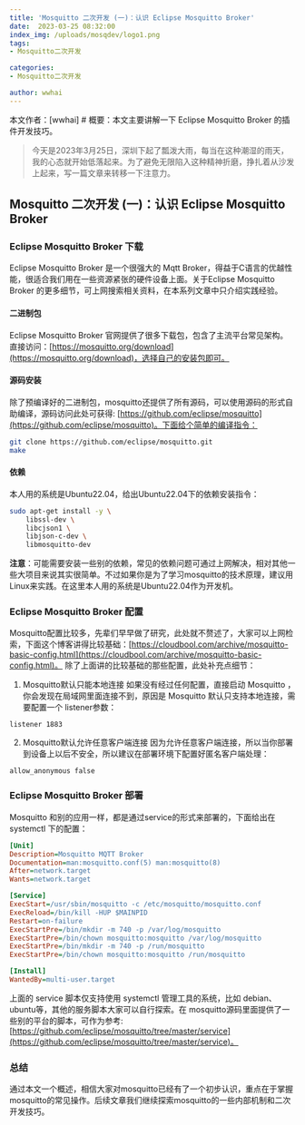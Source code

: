 ```yaml
---
title: 'Mosquitto 二次开发 (一)：认识 Eclipse Mosquitto Broker'
date:  2023-03-25 08:32:00
index_img: /uploads/mosqdev/logo1.png
tags:
- Mosquitto二次开发

categories:
- Mosquitto二次开发

author: wwhai
---
```

本文作者：[wwhai] # 概要：本文主要讲解一下 Eclipse Mosquitto Broker 的插件开发技巧。
<!-- more -->

> 今天是2023年3月25日，深圳下起了瓢泼大雨，每当在这种潮湿的雨天，我的心态就开始低落起来。为了避免无限陷入这种精神折磨，挣扎着从沙发上起来，写一篇文章来转移一下注意力。

## Mosquitto 二次开发 (一)：认识 Eclipse Mosquitto Broker
### Eclipse Mosquitto Broker 下载
Eclipse Mosquitto Broker 是一个很强大的 Mqtt Broker，得益于C语言的优越性能，很适合我们用在一些资源紧张的硬件设备上面。关于Eclipse Mosquitto Broker 的更多细节，可上网搜索相关资料，在本系列文章中只介绍实践经验。

#### 二进制包
Eclipse Mosquitto Broker 官网提供了很多下载包，包含了主流平台常见架构。直接访问：[https://mosquitto.org/download](https://mosquitto.org/download)，选择自己的安装包即可。

#### 源码安装
除了预编译好的二进制包，mosquitto还提供了所有源码，可以使用源码的形式自助编译，源码访问此处可获得: [https://github.com/eclipse/mosquitto](https://github.com/eclipse/mosquitto)。下面给个简单的编译指令：

```sh
git clone https://github.com/eclipse/mosquitto.git
make
```

#### 依赖
本人用的系统是Ubuntu22.04，给出Ubuntu22.04下的依赖安装指令：
```sh
sudo apt-get install -y \
    libssl-dev \
    libcjson1 \
    libjson-c-dev \
    libmosquitto-dev
```

**注意**：可能需要安装一些别的依赖，常见的依赖问题可通过上网解决，相对其他一些大项目来说其实很简单。不过如果你是为了学习mosquitto的技术原理，建议用Linux来实践。在这里本人用的系统是Ubuntu22.04作为开发机。

### Eclipse Mosquitto Broker 配置
Mosquitto配置比较多，先辈们早早做了研究，此处就不赘述了，大家可以上网检索，下面这个博客讲得比较基础：[https://cloudbool.com/archive/mosquitto-basic-config.html](https://cloudbool.com/archive/mosquitto-basic-config.html)。
除了上面讲的比较基础的那些配置，此处补充点细节：
1. Mosquitto默认只能本地连接
如果没有经过任何配置，直接启动 Mosquitto ，你会发现在局域网里面连接不到，原因是 Mosquitto 默认只支持本地连接，需要配置一个 listener参数：
```
listener 1883
```
2. Mosquitto默认允许任意客户端连接
因为允许任意客户端连接，所以当你部署到设备上以后不安全，所以建议在部署环境下配置好匿名客户端处理：
```
allow_anonymous false
```
### Eclipse Mosquitto Broker 部署
Mosquitto 和别的应用一样，都是通过service的形式来部署的，下面给出在 systemctl 下的配置：
```ini
[Unit]
Description=Mosquitto MQTT Broker
Documentation=man:mosquitto.conf(5) man:mosquitto(8)
After=network.target
Wants=network.target

[Service]
ExecStart=/usr/sbin/mosquitto -c /etc/mosquitto/mosquitto.conf
ExecReload=/bin/kill -HUP $MAINPID
Restart=on-failure
ExecStartPre=/bin/mkdir -m 740 -p /var/log/mosquitto
ExecStartPre=/bin/chown mosquitto:mosquitto /var/log/mosquitto
ExecStartPre=/bin/mkdir -m 740 -p /run/mosquitto
ExecStartPre=/bin/chown mosquitto:mosquitto /run/mosquitto

[Install]
WantedBy=multi-user.target

```

上面的 service 脚本仅支持使用 systemctl 管理工具的系统，比如 debian、ubuntu等，其他的服务脚本大家可以自行探索。在 mosquitto源码里面提供了一些别的平台的脚本，可作为参考:[https://github.com/eclipse/mosquitto/tree/master/service](https://github.com/eclipse/mosquitto/tree/master/service)。

### 总结
通过本文一个概述，相信大家对mosquitto已经有了一个初步认识，重点在于掌握mosquitto的常见操作。后续文章我们继续探索mosquitto的一些内部机制和二次开发技巧。